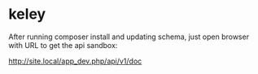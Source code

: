 keley
=====

After running composer install and updating schema, just open browser with URL to get the api sandbox:

http://site.local/app_dev.php/api/v1/doc

